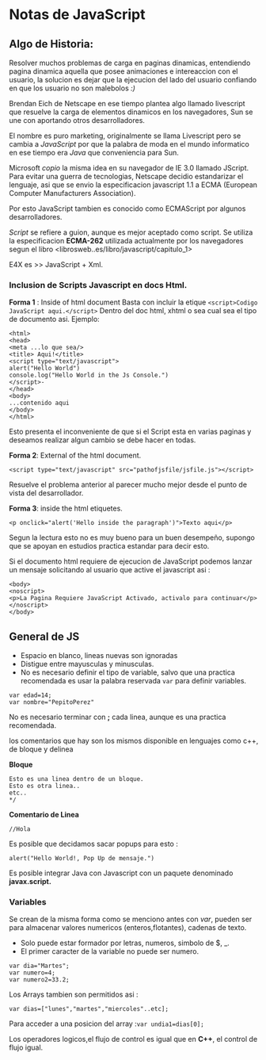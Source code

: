 # Notas de JavaScript

## Algo de Historia:

Resolver muchos problemas de carga en paginas dinamicas, entendiendo pagina dinamica aquella que posee animaciones e intereaccion con el usuario, la solucion es dejar que la ejecucion del lado del usuario confiando en que los usuario no son malebolos *:)*

Brendan Eich de Netscape en ese tiempo plantea algo llamado livescript que resuelve la carga de elementos dinamicos en los navegadores, Sun se une con aportando otros desarrolladores. 

El nombre es puro marketing, originalmente se  llama Livescript pero se cambia a *JavaScript* por que la palabra de moda en el mundo informatico en ese tiempo era *Java* que conveniencia para Sun.

Microsoft *copio* la misma idea en su navegador de IE 3.0 llamado JScript.
Para evitar una guerra de tecnologias, Netscape decidio estandarizar el lenguaje, asi que se envio la especificacion javascript 1.1 a ECMA (European Computer Manufacturers Association). 

Por esto JavaScript tambien es conocido como ECMAScript por algunos desarrolladores.

*Script* se refiere a guion, aunque es mejor aceptado como script.
Se utiliza la especificacion **ECMA-262** utilizada actualmente por los navegadores segun el libro <librosweb..es/libro/javascript/capitulo_1>

E4X es  >> JavaScript + Xml.


### Inclusion de Scripts Javascript en docs Html.

**Forma 1** : Inside of html document 
Basta con incluir la etique 
```<script>Codigo JavaScript aqui.</script>```
Dentro del doc html, xhtml o sea cual sea el tipo de documento asi.
Ejemplo:
```
<html>
<head>
<meta ...lo que sea/>
<title> Aqui!</title>
<script type="text/javascript">
alert("Hello World")
console.log("Hello World in the Js Console.")
</script>-
</head>
<body>
...contenido aqui 
</body>
</html>
```
Esto presenta el inconveniente de que si el Script esta en varias paginas y deseamos realizar algun cambio se debe hacer en todas.

**Forma 2**: External of the html document.
```
<script type="text/javascript" src="pathofjsfile/jsfile.js"></script>
```
Resuelve el problema anterior al parecer mucho mejor desde el punto de vista del desarrollador.

**Forma 3**: inside the html etiquetes.

`<p onclick="alert('Hello inside the paragraph')">Texto aqui</p>`

Segun la lectura esto no es muy bueno para un buen desempeño, supongo que se apoyan en estudios practica estandar para decir esto.

Si el documento html requiere de ejecucion de JavaScript podemos lanzar un mensaje 
solicitando al usuario que active el javascript asi :
```
<body>
<noscript>
<p>La Pagina Requiere JavaScript Activado, activalo para continuar</p>
</noscript>
</body>
```

## General de JS

- Espacio en blanco, lineas nuevas son ignoradas
- Distigue entre mayusculas y minusculas.
- No es necesario definir el tipo de variable, salvo que una practica recomendada es usar la palabra reservada `var` para definir variables.
```
var edad=14;
var nombre="PepitoPerez"
```
No es necesario terminar con **;** cada linea, aunque es una practica recomendada.

los comentarios que hay son los mismos disponible en lenguajes como c++, de bloque y delinea 

**Bloque**
```/*Esto es comentario de bloque.
Esto es una linea dentro de un bloque.
Esto es otra linea..
etc..
*/
```
**Comentario de Linea**
```
//Hola 
```
Es posible que decidamos sacar popups para esto :
```
alert("Hello World!, Pop Up de mensaje.")
```
Es posible integrar Java con Javascript con un paquete denominado **javax.script.**

### Variables 
Se crean de la misma forma como se menciono antes con *var*, pueden ser para almacenar valores numericos (enteros,flotantes), cadenas de texto.

- Solo puede estar formador por letras, numeros, simbolo de $, _.
- El primer caracter de la variable no puede ser numero.

```
var dia="Martes";
var numero=4;
var numero2=33.2;
```
Los Arrays tambien son permitidos asi :
```
var dias=["lunes","martes","miercoles"..etc];
```
Para acceder a una posicion del array :`var undia1=dias[0];`


Los operadores logicos,el flujo de control es igual que en **C++**, el control de flujo igual.

[//]: # (Algunas Referencias.)


   [Codepen]: <https://codepen.io>
   [@c1b3rh4ck]: <http://twitter.com/c1b3rh4ck>
   [node.js]: <http://nodejs.org>
   [Twitter Bootstrap]: <http://twitter.github.com/bootstrap/>
   
